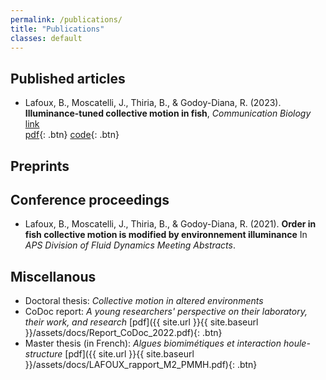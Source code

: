 ```yaml
---
permalink: /publications/
title: "Publications"
classes: default
---
```

## Published articles 

* Lafoux, B., Moscatelli, J., Thiria, B., & Godoy-Diana, R. (2023). **Illuminance-tuned collective motion in fish**, *Communication Biology*  [link]( 	
https://www.nature.com/articles/s42003-023-04861-8
)  
[<i class="fas fa-file-pdf"></i> pdf](https://arxiv.org/abs/2301.09577){: .btn}  [<i class="fab fa-github"></i> code](https://github.com/BaptisteLafoux/free_swim_illum_var){: .btn}

## Preprints


## Conference proceedings

* Lafoux, B., Moscatelli, J., Thiria, B., & Godoy-Diana, R. (2021). **Order in fish collective motion is modified by environnement illuminance** In *APS Division of Fluid Dynamics Meeting Abstracts*.

## Miscellanous
* Doctoral thesis: *Collective motion in altered environments*
* CoDoc report: *A young researchers' perspective on their laboratory, their work, and research*
 [<i class="fas fa-file-pdf"></i>pdf]({{ site.url }}{{ site.baseurl }}/assets/docs/Report_CoDoc_2022.pdf){: .btn}
* Master thesis (in French): *Algues biomimétiques et interaction
houle-structure*
 [<i class="fas fa-file-pdf"></i>pdf]({{ site.url }}{{ site.baseurl }}/assets/docs/LAFOUX_rapport_M2_PMMH.pdf){: .btn}

<!---

## Preprints



## PhD dissertation

I have defended my PhD thesis in October 2021, you can find my dissertation, entitled 



-->




